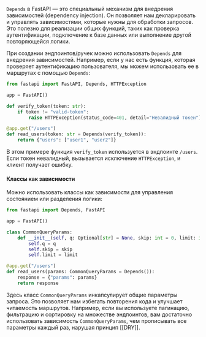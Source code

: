 `Depends` в FastAPI — это специальный механизм для внедрения зависимостей (dependency injection). Он позволяет нам декларировать и управлять зависимостями, которые нужны для обработки запросов. Это полезно для реализации общих функций, таких как проверка аутентификации, подключение к базе данных или выполнение другой повторяющейся логики.

При создании эндпоинтов/ручек можно использовать `Depends` для внедрения зависимостей. Например, если у нас есть функция, которая проверяет аутентификацию пользователя, мы можем использовать ее в маршрутах с помощью `Depends`:

```python
from fastapi import FastAPI, Depends, HTTPException

app = FastAPI()

def verify_token(token: str):
    if token != "valid-token":
        raise HTTPException(status_code=401, detail="Невалидный токен")

@app.get("/users")
def read_users(token: str = Depends(verify_token)):
    return {"users": ["user1", "user2"]}
```

В этом примере функция `verify_token` используется в эндпоинте `/users`. Если токен невалидный, вызывается исключение `HTTPException`, и клиент получает ошибку.
#### Классы как зависимости

Можно использовать классы как зависимости для управления состоянием или разделения логики:
```python
from fastapi import Depends, FastAPI

app = FastAPI()

class CommonQueryParams:
    def __init__(self, q: Optional[str] = None, skip: int = 0, limit: int = 10):
        self.q = q
        self.skip = skip
        self.limit = limit

@app.get("/users")
def read_users(params: CommonQueryParams = Depends()):
    response = {"params": params}
    return response
```

Здесь класс `CommonQueryParams` инкапсулирует общие параметры запроса. Это позволяет нам избегать повторения кода и улучшает читаемость маршрутов. Например, если вы используете пагинацию, фильтрацию и сортировку на множестве эндпоинтов, вам достаточно использовать зависимость `CommonQueryParams`, чем прописывать все параметры каждый раз, нарушая принцип [[DRY]].